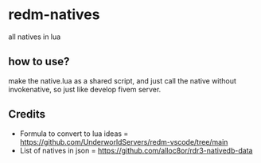# redm-natives
all natives in lua

## how to use?
make the native.lua as a shared script, and just call the native without invokenative, so just like develop fivem server.

## Credits
- Formula to convert to lua ideas = https://github.com/UnderworldServers/redm-vscode/tree/main
- List of natives in json = https://github.com/alloc8or/rdr3-nativedb-data
